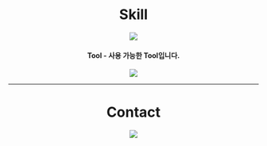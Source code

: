 
<h1 align="center">Skill</h1>
<p align="center"> 
  <a href="https://skillicons.dev">
    <img src="https://skillicons.dev/icons?i=tailwind,js,ts,react,nextjs,mysql,prisma,express,vite&perline=10" />
  </a>
  </p>

<h4 align="center">Tool - 사용 가능한 Tool입니다.</h4>
<p align="center"> 
  <a href="https://skillicons.dev">
    <img src="https://skillicons.dev/icons?i=postman,notion,gcp,vscode,git&perline=10" />
  </a>
</p>

---
<h1 align="center">Contact</h1>

<p align="center">
<a href="mailto:bsc7417@gmail.com" target="_blank">
<img src="https://img.shields.io/badge/Gmail-EA4335.svg?style=flat-square&logo=Gmail&logoColor=white"/>
</a>
</p>



